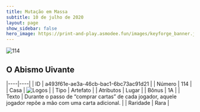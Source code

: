 ```yaml
---
title: Mutação em Massa
subtitle: 10 de julho de 2020
layout: page
show_sidebar: false
hero_image: https://print-and-play.asmodee.fun/images/keyforge_banner.jpg
---
```


![114](https://cdn.keyforgegame.com/media/card_front/pt/479_114_GVHX66578HV5_pt.png)

## O Abismo Uivante

|----|----|
| ID | a493f61e-ae3a-46cb-bac1-6bc73ac91d21 |
| Número | 114 |
| Casa | ![Logos](https://archonarcana.com/images/thumb/c/ce/Logos.png/22px-Logos.png "Logos") |
| Tipo | Artefato |
| Atributos | Lugar |
| Bônus | 1A |
| Texto | Durante o passo de “comprar cartas” de cada jogador, aquele jogador repõe a mão com uma carta adicional. |
| Raridade | Rara |
